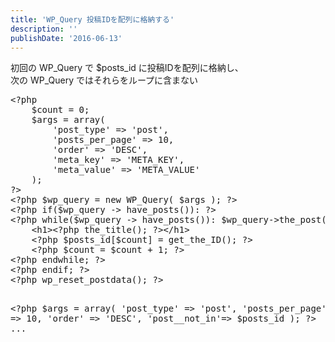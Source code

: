 ```yaml
---
title: 'WP_Query 投稿IDを配列に格納する'
description: ''
publishDate: '2016-06-13'
---
```


<p>初回の WP_Query で $posts_id に投稿IDを配列に格納し、<br>
次の WP_Query ではそれらをループに含まない</p>
<pre class="brush: php; title: ; notranslate" title="">&lt;?php
	$count = 0;
	$args = array(
		'post_type' =&gt; 'post',
		'posts_per_page' =&gt; 10,
		'order' =&gt; 'DESC',
		'meta_key' =&gt; 'META_KEY',
		'meta_value' =&gt; 'META_VALUE'
	);
?&gt;
&lt;?php $wp_query = new WP_Query( $args ); ?&gt;
&lt;?php if($wp_query -&gt; have_posts()): ?&gt;
&lt;?php while($wp_query -&gt; have_posts()): $wp_query-&gt;the_post();?&gt;
	&lt;h1&gt;&lt;?php the_title(); ?&gt;&lt;/h1&gt;
	&lt;?php $posts_id[$count] = get_the_ID(); ?&gt;
	&lt;?php $count = $count + 1; ?&gt;
&lt;?php endwhile; ?&gt;
&lt;?php endif; ?&gt;
&lt;?php wp_reset_postdata(); ?&gt;

&lt;?php
$args = array(
'post_type' =&gt; 'post',
'posts_per_page' =&gt; 10,
'order' =&gt; 'DESC',
'post\_\_not_in'=&gt; $posts_id
);
?&gt;
...

</pre>
